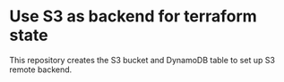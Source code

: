 # Use S3 as backend for terraform state

This repository creates the S3 bucket and DynamoDB table to set up S3 remote backend.
